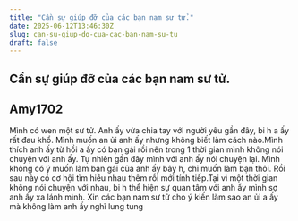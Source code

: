 ```yaml
---
title: "Cần sự giúp đỡ của các bạn nam sư tử."
date: 2025-06-12T13:46:30Z
slug: can-su-giup-do-cua-cac-ban-nam-su-tu
draft: false
---
```


## Cần sự giúp đỡ của các bạn nam sư tử.

## Amy1702

Mình có wen một sư tử. Anh ấy vừa chia tay với người yêu gần đây, bi h a ấy rất đau khổ. Mình muốn an ủi anh ấy nhưng không biết làm cách nào.Mình thích anh ấy từ hồi a ấy có bạn gái rồi nên trong 1 thời gian mình không nói chuyện với anh ấy. Tự nhiên gần đây mình với anh ấy nói chuyện lại. Mình không có ý muốn làm bạn gái của anh ấy bây h, chỉ muốn làm bạn thôi. Rồi sau này có cơ hội tìm hiểu nhau thêm rồi mới tính tiếp.Tại vì một thời gian không nói chuyện với nhau, bi h thể hiện sự quan tâm với anh ấy mình sợ anh ấy xa lánh mình. Xin các bạn nam sư tử cho ý kiến làm sao an ủi a ấy mà không làm anh ấy nghĩ lung tung